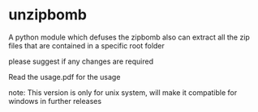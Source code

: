 # unzipbomb
A python module which defuses the zipbomb also can extract all the zip files that are contained in a specific root folder

please suggest if any changes are required

Read the usage.pdf for the usage

note: This version is only for unix system, will make it compatible for windows in further releases
